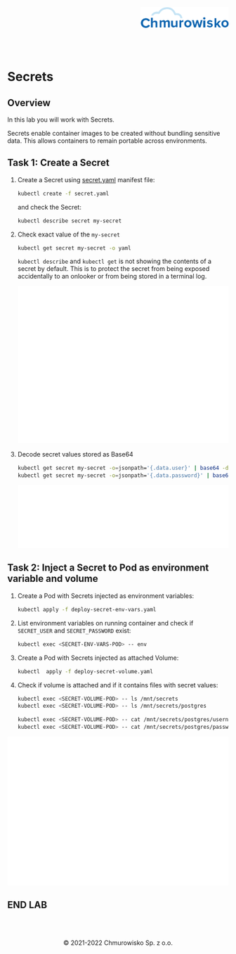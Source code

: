 <img src="./img/logo.png" alt="Chmurowisko logo" width="200" align="right">
<br><br>
<br><br>
<br><br>

# Secrets

## Overview

In this lab you will work with Secrets.

Secrets enable container images to be created without bundling sensitive data. This allows containers to remain portable across environments.

## Task 1: Create a Secret

1. Create a Secret using [secret.yaml](./files/secret.yaml) manifest file: 

    ```bash
    kubectl create -f secret.yaml
    ```

    and check the Secret:

    ```bash
    kubectl describe secret my-secret
    ```

1. Check exact value of the `my-secret`

    ```bash
    kubectl get secret my-secret -o yaml
    ```

    `kubectl describe` and `kubectl get` is not showing the contents of a secret by default. This is to protect the secret from being exposed accidentally to an onlooker or from being stored in a terminal log.

    ![svg](./img/secret.svg)

1. Decode secret values stored as Base64

    ```bash
    kubectl get secret my-secret -o=jsonpath='{.data.user}' | base64 -d
    kubectl get secret my-secret -o=jsonpath='{.data.password}' | base64 -d
    ```

    ![svg](./img/decode.svg)

## Task 2: Inject a Secret to Pod as environment variable and volume

1. Create a Pod with Secrets injected as environment variables:

    ```bash
    kubectl apply -f deploy-secret-env-vars.yaml
    ```

1. List environment variables on running container and check if `SECRET_USER` and `SECRET_PASSWORD` exist:

    ```bash
    kubectl exec <SECRET-ENV-VARS-POD> -- env
    ```

1. Create a Pod with Secrets injected as attached Volume:

    ```bash
    kubectl  apply -f deploy-secret-volume.yaml
    ```

1. Check if volume is attached and if it contains files with secret values:

    ```bash
    kubectl exec <SECRET-VOLUME-POD> -- ls /mnt/secrets
    kubectl exec <SECRET-VOLUME-POD> -- ls /mnt/secrets/postgres
    ```

    ```bash
    kubectl exec <SECRET-VOLUME-POD> -- cat /mnt/secrets/postgres/username
    kubectl exec <SECRET-VOLUME-POD> -- cat /mnt/secrets/postgres/password
    ```

![svg](./img/pod-output.svg)

## END LAB

<br><br>

<center><p>&copy; 2021-2022 Chmurowisko Sp. z o.o.<p></center>
